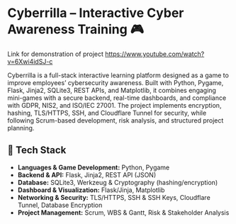 # Cyberrilla – Interactive Cyber Awareness Training 🎮

Link for demonstration of project https://www.youtube.com/watch?v=6Xwi4idSJ-c

Cyberrilla is a full-stack interactive learning platform designed as a game to improve employees’ cybersecurity awareness. Built with Python, Pygame, Flask, Jinja2, SQLite3, REST APIs, and Matplotlib, it combines engaging mini-games with a secure backend, real-time dashboards, and compliance with GDPR, NIS2, and ISO/IEC 27001. The project implements encryption, hashing, TLS/HTTPS, SSH, and Cloudflare Tunnel for security, while following Scrum-based development, risk analysis, and structured project planning.

## 🚀 Tech Stack

- **Languages & Game Development:** Python, Pygame  
- **Backend & API:** Flask, Jinja2, REST API (JSON)  
- **Database:** SQLite3, Werkzeug & Cryptography (hashing/encryption)  
- **Dashboard & Visualization:** Flask/Jinja, Matplotlib  
- **Networking & Security:** TLS/HTTPS, SSH & SSH Keys, Cloudflare Tunnel, Database Encryption  
- **Project Management:** Scrum, WBS & Gantt, Risk & Stakeholder Analysis  
